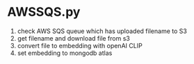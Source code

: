# AWSSQS.py

1. check AWS SQS queue which has uploaded filename to S3
2. get filename and download file from s3
3. convert file to embedding with openAI CLIP
4. set embedding to mongodb atlas
